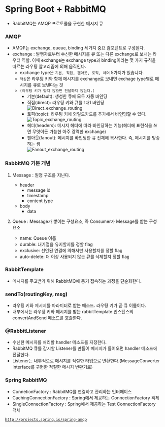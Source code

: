 # Spring Boot + RabbitMQ
* RabbitMQ는 AMQP 프로토콜을 구현한 메시지 큐

### AMQP
* AMQP는 exchange, queue, binding 세가지 중요 컴포넌트로 구성된다.
* exchange : 발행자로부터 수신한 메시지를 큐 또는 다른 exchange로 보내는 라우터 역할. 이때 exchange는 exchange type과 binding이라는 몇 가지 규칙을 따르는 라우팅 알고리즘에 의해 움직인다.
    * exchange type은 <code>기본, 직접, 팬아웃, 토픽, 헤더</code> 5가지가 있습니다.
    * <code>핵심</code>은 라우팅 키와 함께 메시지를 exchange로 보내면 exchage type별로 메시지를 큐로 보낸다는 것
    * <code>(라우팅 키가 맞지 않으면 전달하지 않는다.)</code>
        * 기본(default): 생성한 큐에 모두 자동 바인딩
        * 직접(direct): 라우팅 키와 큐를 1대1 바인딩<br/>
        ![Direct_exchange_routing](http://img1.daumcdn.net/thumb/R1920x0/?fname=http%3A%2F%2Fcfile28.uf.tistory.com%2Fimage%2F275EF93458749D682103C9)
        * 토픽(topic): 라우팅 키에 와일드카드를 추가해서 바인딩할 수 있다.<br/>
        ![Topic_exchange_routing](http://img1.daumcdn.net/thumb/R1920x0/?fname=http%3A%2F%2Fcfile26.uf.tistory.com%2Fimage%2F2123AA3C58749D462219DC)
        * 헤더(headers): 메시지 헤더에 따라 바인딩하는 기능(헤더에 표현식을 쓰면 무엇이든 가능한 아주 강력한 exchange)
        * 팬아웃(fanout): 메시지를 바인딩한 큐 전체에 복사한다. 즉, 메시지를 방송하는 셈<br/>
        ![Fanout_exchange_routing](http://img1.daumcdn.net/thumb/R1920x0/?fname=http%3A%2F%2Fcfile5.uf.tistory.com%2Fimage%2F2342EF3958749D741B3AEA)
        
### RabbitMQ 기본 개념
1. Message : 일정 구조를 지닌다.
    * header
        * message id
        * timestamp
        * content type
    * body
        * data
        
2. Queue : Message가 쌓이는 구성요소, 즉 Consumer가 Message를 받는 구성요소
    * name: Queue 이름
    * durable: 대기열을 유지할지를 정할 flag
    * exclusive: 선언된 연결에 의해서만 사용할지를 정할 flag
    * auto-delete: 더 이상 사용되지 않는 큐를 삭제할지 정할 flag
        
### RabbitTemplate
* 메시지를 주고받기 위해 RabbitMQ에 동기 접속하는 과정을 단순화한다.

### sendTo(routingKey, msg)
* 라우팅 키와 메시지를 파라미터로 받는 메소드. 라우팅 키가 곧 큐 이름이다.
* 내부에서는 라우팅 키와 메시지를 받는 rabbitTemplate 인스턴스의 convertAndSend 메소드를 호출한다.

### @RabbitListener
* 수신한 메시지를 처리할 handler 메소드를 지정한다.
* RabbitMQ 큐를 감시할 Listener를 만들어 메시지가 들어오면 handler 메소드에 전달한다.
* Listener는 내부적으로 메시지를 적절한 타입으로 변환한다.(MessageConverter Interface를 구현한 적절한 메시지 변환기로)

### Spring RabbitMQ
* ConnetionFactory : RabbitMQ를 연결하고 관리하는 인터페이스
* CachingConnectionFactory : Spring에서 제공하는 ConnectionFactory 객체
* SingleConnectionFactory : Spring에서 제공하는 Test ConnectionFactory 객체


<code>http://projects.spring.io/spring-amqp</code>